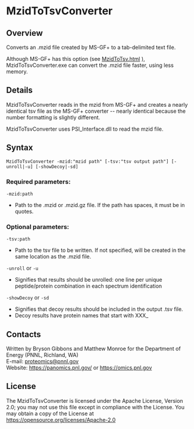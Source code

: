 # MzidToTsvConverter

## Overview
Converts an .mzid file created by MS-GF+ to a tab-delimited text file.

Although MS-GF+ has this option (see [MzidToTsv.html](http://htmlpreview.github.io/?https://github.com/sangtaekim/msgfplus/blob/master/doc/MzidToTsv.html) ),
MzidToTsvConverter.exe can convert the .mzid file faster, using less memory.

## Details

MzidToTsvConverter reads in the mzid from MS-GF+ and creates a nearly identical tsv file as the MS-GF+ converter -- nearly identical because the number formatting is slightly different.

MzidToTsvConverter uses PSI_Interface.dll to read the mzid file.

## Syntax

`MzidToTsvConverter -mzid:"mzid path" [-tsv:"tsv output path"] [-unroll|-u] [-showDecoy|-sd]`

### Required parameters:
`-mzid:path` 
* Path to the .mzid or .mzid.gz file.  If the path has spaces, it must be in quotes.

### Optional parameters:
`-tsv:path`
* Path to the tsv file to be written. If not specified, will be created in the same location as the .mzid file.

`-unroll` or `-u`
* Signifies that results should be unrolled: one line per unique peptide/protein combination in each spectrum identification

`-showDecoy` or `-sd`
* Signifies that decoy results should be included in the output .tsv file.
* Decoy results have protein names that start with XXX_

## Contacts

Written by Bryson Gibbons and Matthew Monroe for the Department of Energy (PNNL, Richland, WA) \
E-mail: proteomics@pnnl.gov \
Website: https://panomics.pnl.gov/ or https://omics.pnl.gov

## License

The MzidToTsvConverter is licensed under the Apache License, Version 2.0; 
you may not use this file except in compliance with the License.  You may obtain 
a copy of the License at https://opensource.org/licenses/Apache-2.0
